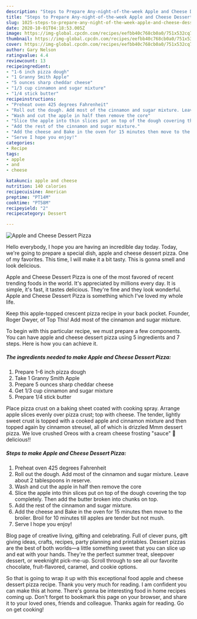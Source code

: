 ```yaml
---
description: "Steps to Prepare Any-night-of-the-week Apple and Cheese Dessert Pizza"
title: "Steps to Prepare Any-night-of-the-week Apple and Cheese Dessert Pizza"
slug: 1025-steps-to-prepare-any-night-of-the-week-apple-and-cheese-dessert-pizza
date: 2020-10-01T04:18:53.005Z
image: https://img-global.cpcdn.com/recipes/eefbb40c768cb0a0/751x532cq70/apple-and-cheese-dessert-pizza-recipe-main-photo.jpg
thumbnail: https://img-global.cpcdn.com/recipes/eefbb40c768cb0a0/751x532cq70/apple-and-cheese-dessert-pizza-recipe-main-photo.jpg
cover: https://img-global.cpcdn.com/recipes/eefbb40c768cb0a0/751x532cq70/apple-and-cheese-dessert-pizza-recipe-main-photo.jpg
author: Gary Nelson
ratingvalue: 4.4
reviewcount: 13
recipeingredient:
- "1-6 inch pizza dough"
- "1 Granny Smith Apple"
- "5 ounces sharp cheddar cheese"
- "1/3 cup cinnamon and sugar mixture"
- "1/4 stick butter"
recipeinstructions:
- "Preheat oven 425 degrees Fahrenheit"
- "Roll out the dough. Add most of the cinnamon and sugar mixture. Leave about 2 tablespoons in reserve."
- "Wash and cut the apple in half then remove the core"
- "Slice the apple into thin slices put on top of the dough covering the top completely. Then add the butter broken into chunks on top."
- "Add the rest of the cinnamon and sugar mixture."
- "Add the cheese and Bake in the oven for 15 minutes then move to the broiler. Broil for 10 minutes till apples are tender but not mush."
- "Serve I hope you enjoy!"
categories:
- Recipe
tags:
- apple
- and
- cheese

katakunci: apple and cheese 
nutrition: 140 calories
recipecuisine: American
preptime: "PT14M"
cooktime: "PT58M"
recipeyield: "2"
recipecategory: Dessert

---
```



![Apple and Cheese Dessert Pizza](https://img-global.cpcdn.com/recipes/eefbb40c768cb0a0/751x532cq70/apple-and-cheese-dessert-pizza-recipe-main-photo.jpg)

Hello everybody, I hope you are having an incredible day today. Today, we're going to prepare a special dish, apple and cheese dessert pizza. One of my favorites. This time, I will make it a bit tasty. This is gonna smell and look delicious.

Apple and Cheese Dessert Pizza is one of the most favored of recent trending foods in the world. It's appreciated by millions every day. It is simple, it's fast, it tastes delicious. They're fine and they look wonderful. Apple and Cheese Dessert Pizza is something which I've loved my whole life.

Keep this apple-topped crescent pizza recipe in your back pocket. Founder, Roger Dwyer, of Top This! Add most of the cinnamon and sugar mixture.


To begin with this particular recipe, we must prepare a few components. You can have apple and cheese dessert pizza using 5 ingredients and 7 steps. Here is how you can achieve it.

<!--inarticleads1-->

##### The ingredients needed to make Apple and Cheese Dessert Pizza:

1. Prepare 1-6 inch pizza dough
1. Take 1 Granny Smith Apple
1. Prepare 5 ounces sharp cheddar cheese
1. Get 1/3 cup cinnamon and sugar mixture
1. Prepare 1/4 stick butter


Place pizza crust on a baking sheet coated with cooking spray. Arrange apple slices evenly over pizza crust; top with cheese. The tender, lightly sweet crust is topped with a cooked apple and cinnamon mixture and then topped again by cinnamon streusel, all of which is drizzled Mmm dessert pizza. We love crushed Oreos with a cream cheese frosting &#34;sauce&#34; 🙂 delicious!! 

<!--inarticleads2-->

##### Steps to make Apple and Cheese Dessert Pizza:

1. Preheat oven 425 degrees Fahrenheit
1. Roll out the dough. Add most of the cinnamon and sugar mixture. Leave about 2 tablespoons in reserve.
1. Wash and cut the apple in half then remove the core
1. Slice the apple into thin slices put on top of the dough covering the top completely. Then add the butter broken into chunks on top.
1. Add the rest of the cinnamon and sugar mixture.
1. Add the cheese and Bake in the oven for 15 minutes then move to the broiler. Broil for 10 minutes till apples are tender but not mush.
1. Serve I hope you enjoy!


Blog page of creative living, gifting and celebrating. Full of clever puns, gift giving ideas, crafts, recipes, party planning and printables. Dessert pizzas are the best of both worlds—a little something sweet that you can slice up and eat with your hands. They&#39;re the perfect summer treat, sleepover dessert, or weeknight pick-me-up. Scroll through to see all our favorite chocolate, fruit-flavored, caramel, and cookie options. 

So that is going to wrap it up with this exceptional food apple and cheese dessert pizza recipe. Thank you very much for reading. I am confident you can make this at home. There's gonna be interesting food in home recipes coming up. Don't forget to bookmark this page on your browser, and share it to your loved ones, friends and colleague. Thanks again for reading. Go on get cooking!
